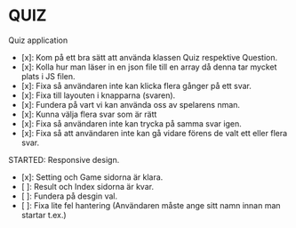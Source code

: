 # QUIZ
Quiz application


- [x]: Kom på ett bra sätt att använda klassen Quiz respektive Question.
- [x]: Kolla hur man läser in en json file till en array då denna tar mycket plats i JS filen. 
- [x]: Fixa så användaren inte kan klicka flera gånger på ett svar. 
- [x]: Fixa till layouten i knapparna (svaren). 
- [x]: Fundera på vart vi kan använda oss av spelarens nman. 
- [x]: Kunna välja flera svar som är rätt
- [x]: Fixa så användaren inte kan trycka på samma svar igen. 
- [x]: Fixa så att användaren inte kan gå vidare förens de valt ett eller flera svar. 

STARTED: Responsive design. 
- [x]: Setting och Game sidorna är klara.
- [ ]: Result och Index sidorna är kvar.
- [ ]: Fundera på desgin val. 
- [ ]: Fixa lite fel hantering (Användaren måste ange sitt namn innan man startar t.ex.)
